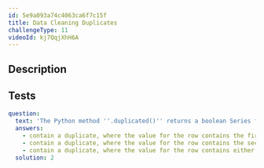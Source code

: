 ```yaml
---
id: 5e9a093a74c4063ca6f7c15f
title: Data Cleaning Duplicates
challengeType: 11
videoId: kj7QqjXhH6A
---
```


## Description
<section id='description'>
</section>

## Tests
<section id='tests'>

```yml
question:
  text: 'The Python method ''.duplicated()'' returns a boolean Series for your DataFrame. ''True'' is the return value for rows that:'
  answers:
    - contain a duplicate, where the value for the row contains the first occurence of that value.
    - contain a duplicate, where the value for the row contains the second occurence of that value.
    - contain a duplicate, where the value for the row contains either the first or second occurrence.
  solution: 2
```

</section>
